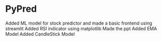 # PyPred
Added ML model for stock predictor  and made a basic frontend using streamlit
Added RSI indicator using matplotlib
Made the ppt 
Added EMA Model 
Added CandleStick Model
